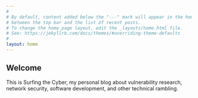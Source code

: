 ```yaml
---
#
# By default, content added below the "---" mark will appear in the home page
# between the top bar and the list of recent posts.
# To change the home page layout, edit the _layouts/home.html file.
# See: https://jekyllrb.com/docs/themes/#overriding-theme-defaults
#
layout: home
---
```


## Welcome
This is Surfing the Cyber, my personal blog about vulnerability research, network security, software development, and other technical rambling.